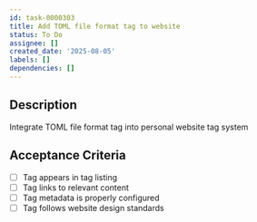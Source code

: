 ```yaml
---
id: task-0000303
title: Add TOML file format tag to website
status: To Do
assignee: []
created_date: '2025-08-05'
labels: []
dependencies: []
---
```


## Description

Integrate TOML file format tag into personal website tag system

## Acceptance Criteria

- [ ] Tag appears in tag listing
- [ ] Tag links to relevant content
- [ ] Tag metadata is properly configured
- [ ] Tag follows website design standards
